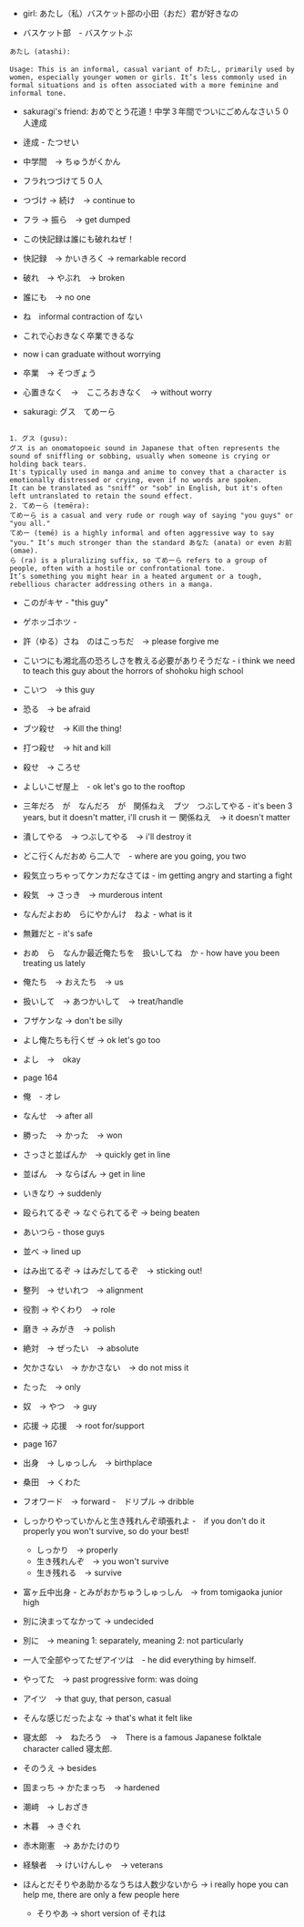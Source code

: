- girl: あたし（私）バスケット部の小田（おだ）君が好きなの

- バスケット部　- バスケットぶ

```
あたし (atashi):

Usage: This is an informal, casual variant of わたし, primarily used by women, especially younger women or girls. It’s less commonly used in formal situations and is often associated with a more feminine and informal tone.
```

- sakuragi's friend: おめでとう花道！中学３年間でついにごめんなさい５０人達成
- 逹成 - たつせい
- 中学間　→ ちゅうがくかん

- フラれつづけて５０人
- つづけ → 続け　→ continue to
- フラ → 振ら　→ get dumped

- この快記録は誰にも破れねぜ！
- 快記録　→ かいきろく → remarkable record
- 破れ　→ やぶれ　→ broken
- 誰にも　→ no one
- ね　informal contraction of ない

- これで心おきなく卒業できるな
- now i can graduate without worrying
- 卒業　→ そつぎょう
- 心置きなく　→　こころおきなく　→ without worry

- sakuragi: グス　てめーら
```

1. グス (gusu):
グス is an onomatopoeic sound in Japanese that often represents the sound of sniffling or sobbing, usually when someone is crying or holding back tears.
It's typically used in manga and anime to convey that a character is emotionally distressed or crying, even if no words are spoken.
It can be translated as "sniff" or "sob" in English, but it's often left untranslated to retain the sound effect.
2. てめーら (temēra):
てめーら is a casual and very rude or rough way of saying "you guys" or "you all."
てめー (temē) is a highly informal and often aggressive way to say "you." It’s much stronger than the standard あなた (anata) or even お前 (omae).
ら (ra) is a pluralizing suffix, so てめーら refers to a group of people, often with a hostile or confrontational tone.
It’s something you might hear in a heated argument or a tough, rebellious character addressing others in a manga.
```


- このがキヤ - "this guy"
- ゲホッゴホツ -

- 許（ゆる）さね　のはこっちだ　→ please forgive me

- こいつにも湘北高の恐ろしさを教える必要がありそうだな - i think we need to teach this guy about the horrors of shohoku high school
- こいつ　→ this guy
- 恐る　→ be afraid

- ブツ殺せ　→ Kill the thing!
- 打つ殺せ　→ hit and kill
- 殺せ　→ ころせ

- よしいこぜ屋上　- ok let's go to the rooftop

- 三年だろ　が　なんだろ　が　関係ねえ　ブツ　つぶしてやる - it's been 3 years, but it doesn't matter, i'll crush it
ー 関係ねえ　→ it doesn't matter
- 潰してやる　→ つぶしてやる　→ i'll destroy it

- どこ行くんだおめ ら二人で　- where are you going, you two

- 殺気立っちゃってケンカだなさては - im getting angry and starting a fight
- 殺気　→ さっき　→ murderous intent

- なんだよおめ　らにやかんけ　ねよ - what is it

- 無難だと - it's safe

- おめ　ら　なんか最近俺たちを　扱いしてね　か - how have you been treating us lately
- 俺たち　→ おえたち　→ us
- 扱いして　→ あつかいして　→ treat/handle

- フザケンな -> don't be silly
- よし俺たちも行くぜ -> ok let's go too

- よし　→　okay

- page 164
- 俺　- オレ　
- なんせ　→ after all
- 勝った　→ かった　→ won
- さっさと並ばんか　→ quickly get in line
- 並ばん　→ ならばん → get in line
- いきなり → suddenly
- 殴られてるぞ → なぐられてるぞ → being beaten
- あいつら - those guys
- 並べ → lined up
- はみ出てるぞ → はみだしてるぞ　→ sticking out!
- 整列　→ せいれつ　→ alignment
- 役割 → やくわり　→ role
- 磨き → みがき　→ polish
- 絶対　→ ぜったい　→ absolute
- 欠かさない　→ かかさない　→ do not miss it
- たった　→ only
- 奴　→ やつ　→ guy
- 応援 → 応援　→ root for/support

- page 167
- 出身　→ しゅっしん　→ birthplace
- 桑田　→ くわた
- フオワード　→ forward
-　ドリプル → dribble
- しっかりやっていかんと生き残れんぞ頑張れよ -　if you don't do it properly you won't survive, so do your best!
  - しっかり　→ properly
  - 生き残れんぞ　→ you won't survive
  - 生き残れる　→ survive
- 富ヶ丘中出身 - とみがおかちゅうしゅっしん　→ from tomigaoka junior high
- 別に決まってなかって → undecided
 - 別に　→ meaning 1: separately, meaning 2: not particularly
- 一人で全部やってたぜアイツは　- he did everything by himself.
- やってた　→ past progressive form: was doing
- アイツ　→ that guy, that person, casual
- そんな感じだったよな → that's what it felt like
- 寝太郎　→　ねたろう　→　There is a famous Japanese folktale character called 寝太郎.
- そのうえ → besides
- 固まっち → かたまっち　→ hardened
- 潮﨑　→ しおざき
- 木暮　→ きぐれ
- 赤木剛憲　→ あかたけのり
- 経験者　→ けいけんしゃ　→ veterans
- ほんとだそりやあ助かるなうちは人数少ないから → i really hope you can help me, there are only a few people here
  - そりやあ → short version of それは
